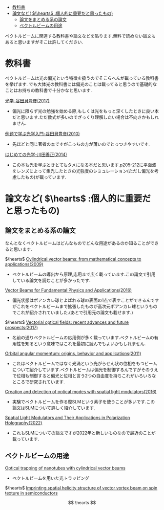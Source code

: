 - [教科書](#教科書)
- [論文など( $\\hearts$ :個人的に重要だと思ったもの)](#論文など-hearts-個人的に重要だと思ったもの)
  - [論文をまとめる系の論文](#論文をまとめる系の論文)
  - [ベクトルビームの用途](#ベクトルビームの用途)


ベクトルビームに関連する教科書や論文などを貼ります.無料で読めない論文もあると思いますがそこは許してください.

# 教科書
ベクトルビームは光の偏光という特徴を扱うのでそこらへんが載っている教科書を挙げます.
でも大体光の教科書には偏光のことは載ってると思うので基礎的なことはお持ちの教科書で十分かなと思います.

[光学-谷田貝豊彦(2017)](https://www.asakura.co.jp/detail.php?book_code=13121)

- 偏光に限らず光の勉強を始める際,もしくは光をもっと深くしたときに良い本だと思います.ただ数式が多いのでざっくり理解したい場合は不向きかもしれません.

[例題で学ぶ光学入門-谷田貝豊彦(2010)](https://www.morikita.co.jp/books/mid/015441)

- 先ほどと同じ著者の本ですがこっちの方が薄いのでとっつきやすいです.

[はじめての光学-川田善正(2014)](https://www.kspub.co.jp/book/detail/1532878.html)

- この本も光を学ぶときとてもタメになる本だと思います.p205-212に平面波をレンズによって集光したときの光強度のシミュレーション(ただし偏光を考慮したもの)が載っています.

# 論文など( $\hearts$ :個人的に重要だと思ったもの)

## 論文をまとめる系の論文

なんとなくベクトルビームはどんなものでどんな用途があるのか知ることができると思います.

$\hearts$ [Cylindrical vector beams: from mathematical concepts to applications(2009)](https://opg.optica.org/aop/fulltext.cfm?uri=aop-1-1-1&id=176226)

- ベクトルビームの導出から原理,応用まで広く載っています.この論文で引用している論文を読むことが多かったです.

[Vector Beams for Fundamental Physics and Applications(2016)](https://academicworks.cuny.edu/gc_etds/1267/)

- 偏光状態はポアンカレ球とよばれる球の表面の1点で表すことができるんですがこれをベクトルビームまで拡張したものが高次元ポアンカレ球というものでこれが紹介されていました.(あとで引用元の論文も載せます.)

$\hearts$ [Vectorial optical fields: recent advances and future prospects(2017)](https://www.sciencedirect.com/science/article/abs/pii/S2095927317306333)

- 名前の通りベクトルビームの応用例が多く載っています.ベクトルビームの有用性を知るという意味ではこれを最初に読んでもよいかもしれません.

[Orbital angular momentum: origins, behavior and applications(2011)](https://opg.optica.org/aop/abstract.cfm?uri=aop-3-2-161)

- これはベクトルビームではなく光渦という光がらせん状の位相をもつビームについて紹介しています.ベクトルビームは偏光を制御するんですがそのうえで位相も制御すると偏光と位相と言う2つの自由度を持ちこれがいろいろなところで研究されています.

[Creation and detection of optical modes with spatial light modulators(2016)](https://opg.optica.org/aop/abstract.cfm?uri=aop-8-2-200)

- 実験でベクトルビームを作る際SLMという素子を使うことが多いです.この論文はSLMについて詳しく紹介しています.

[Spatial Light Modulators and Their Applications in Polarization Holography(2022)](https://www.intechopen.com/chapters/83627)

- これもSLMについての論文ですが2022年と新しいものなので最近のことが載っています.

## ベクトルビームの用途

[Optical trapping of nanotubes with cylindrical vector beams](https://opg.optica.org/ol/abstract.cfm?uri=ol-37-16-3381)
- ベクトルビームを用いた光トラッピング

$\hearts$ [Imprinting spatial helicity structure of vector vortex beam on spin texture in semiconductors](https://journals.aps.org/prl/abstract/10.1103/PhysRevLett.130.126701)

$$
\hearts
$$
